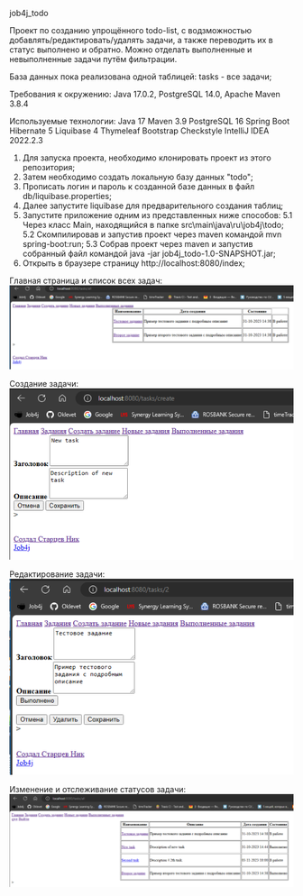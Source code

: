 job4j_todo

Проект по созданию упрощённого todo-list, с водзможностью добавлять/редактировать/удалять задачи, 
а также переводить их в статус выполнено и обратно. Можно отделать выполненные и невыполненные задачи путём фильтрации.

База данных пока реализована одной таблицей:
tasks - все задачи;

Требования к окружению:
Java 17.0.2,
PostgreSQL 14.0,
Apache Maven 3.8.4

Используемые технологии:
Java 17
Maven 3.9
PostgreSQL 16
Spring Boot
Hibernate 5
Liquibase 4
Thymeleaf
Bootstrap
Checkstyle
IntelliJ IDEA 2022.2.3

1. Для запуска проекта, необходимо клонировать проект из этого репозитория;
2. Затем необходимо создать локальную базу данных "todo";
3. Прописать логин и пароль к созданной базе данных в файл db/liquibase.properties;
4. Далее запустите liquibase для предварительного создания таблиц;
5. Запустите приложение одним из представленных ниже способов:
   5.1 Через класс Main, находящийся в папке src\main\java\ru\job4j\todo;
   5.2 Скомпилировав и запустив проект через maven командой mvn spring-boot:run;
   5.3 Собрав проект через maven и запустив собранный файл командой java -jar job4j_todo-1.0-SNAPSHOT.jar;
6. Открыть в браузере страницу http://localhost:8080/index;


Главная страница и список всех задач:
![](data/images/MainPage.png)


Создание задачи:
![](data/images/CreationPage.png)


Редактирование задачи:
![](data/images/UpdatePage.png)


Изменение и отслеживание статусов задачи:
![](data/images/TrackingChangingState.png)